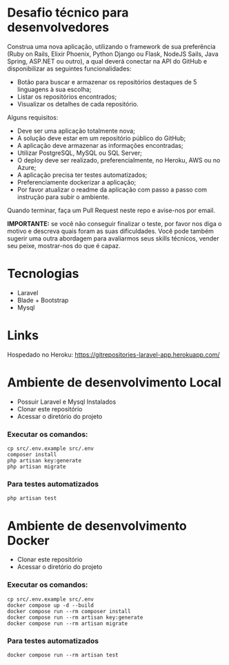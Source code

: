 # Desafio técnico para desenvolvedores

Construa uma nova aplicação, utilizando o framework de sua preferência (Ruby on Rails, Elixir Phoenix, Python Django ou Flask, NodeJS Sails, Java Spring, ASP.NET ou outro), a qual deverá conectar na API do GitHub e disponibilizar as seguintes funcionalidades:

- Botão para buscar e armazenar os repositórios destaques de 5 linguagens à sua escolha;
- Listar os repositórios encontrados;
- Visualizar os detalhes de cada repositório.

Alguns requisitos:

- Deve ser uma aplicação totalmente nova;
- A solução deve estar em um repositório público do GitHub;
- A aplicação deve armazenar as informações encontradas;
- Utilizar PostgreSQL, MySQL ou SQL Server;
- O deploy deve ser realizado, preferencialmente, no Heroku, AWS ou no Azure;
- A aplicação precisa ter testes automatizados;
- Preferenciamente dockerizar a aplicação;
- Por favor atualizar o readme da aplicação com passo a passo com instrução para subir o ambiente.

Quando terminar, faça um Pull Request neste repo e avise-nos por email.

**IMPORTANTE:** se você não conseguir finalizar o teste, por favor nos diga o motivo e descreva quais foram as suas dificuldades. Você pode também sugerir uma outra abordagem para avaliarmos seus skills técnicos, vender seu peixe, mostrar-nos do que é capaz.

# 
# Tecnologias
- Laravel
- Blade + Bootstrap
- Mysql

# Links 
Hospedado no Heroku: https://gitrepositories-laravel-app.herokuapp.com/

#
# Ambiente de desenvolvimento Local
- Possuir Laravel e Mysql Instalados
- Clonar este repositório
- Acessar o diretório do projeto

### Executar os comandos:
```shell
cp src/.env.example src/.env
composer install
php artisan key:generate
php artisan migrate
```

### Para testes automatizados
```shell
php artisan test
```

# Ambiente de desenvolvimento Docker
- Clonar este repositório
- Acessar o diretório do projeto
### Executar os comandos:
```shell
cp src/.env.example src/.env
docker compose up -d --build
docker compose run --rm composer install
docker compose run --rm artisan key:generate
docker compose run --rm artisan migrate
```
### Para testes automatizados
```shell
docker compose run --rm artisan test
```
